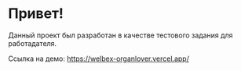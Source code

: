 # Привет!

Данный проект был разработан в качестве тестового задания для работадателя.

Ссылка на демо: https://welbex-organlover.vercel.app/
